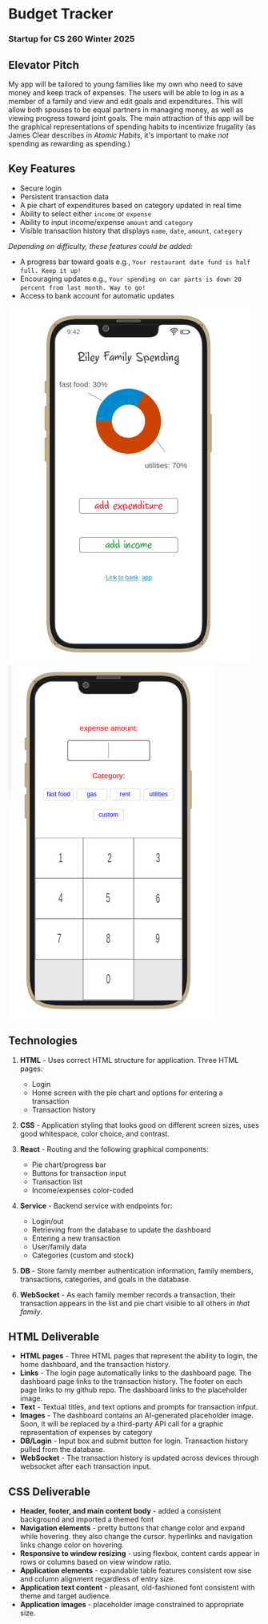 # Budget Tracker
### Startup for CS 260 Winter 2025

## Elevator Pitch
My app will be tailored to young families like my own who need to save money and keep track of expenses. The users will be able to log in as a member of a family and view and edit goals and expenditures. This will allow both spouses to be equal partners in managing money, as well as viewing progress toward joint goals. The main attraction of this app will be the graphical representations of spending habits to incentivize frugality (as James Clear describes in _Atomic Habits_, it's important to make _not_ spending as rewarding as spending.)

## Key Features
* Secure login 
* Persistent transaction data
* A pie chart of expenditures based on category updated in real time
* Ability to select either `income` or `expense`
* Ability to input income/expense `amount` and `category`
* Visible transaction history that displays `name`, `date`, `amount`, `category` 

_Depending on difficulty, these features could be added:_
  * A progress bar toward goals e.g., `Your restaurant date fund is half full. Keep it up!`
  * Encouraging updates e.g., `Your spending on car parts is down 20 percent from last month. Way to go!`
  * Access to bank account for automatic updates

  ![Dashboard](images/dash.png)
  ![expense entry](images/entry.png)

## Technologies
1. **HTML** - Uses correct HTML structure for application. Three HTML pages:
   * Login
   * Home screen with the pie chart and options for entering a transaction
   * Transaction history
2. **CSS** - Application styling that looks good on different screen sizes, uses good whitespace, color choice, and contrast.
3. **React** - Routing and the following graphical components:
   * Pie chart/progress bar
   * Buttons for transaction input
   * Transaction list
   * Income/expenses color-coded
4. **Service** - Backend service with endpoints for:
   * Login/out
   * Retrieving from the database to update the dashboard
   * Entering a new transaction
   * User/family data
   * Categories (custom and stock)
   
5. **DB** - Store family member authentication information, family members, transactions, categories, and goals in the database.

6. **WebSocket** - As each family member records a transaction, their transaction appears in the list and pie chart visible to all others _in that family_.

## HTML Deliverable
* **HTML pages** - Three HTML pages that represent the ability to login, the home dashboard, and the transaction history.
* **Links** - The login page automatically links to the dashboard page. The dashboard page links to the transaction history. The footer on each page links to my github repo. The dashboard links to the placeholder image.
* **Text** - Textual titles, and text options and prompts for transaction infput.
* **Images** - The dashboard contains an AI-generated placeholder image. Soon, it will be replaced by a third-party API call for a graphic representation of expenses by category
* **DB/Login** - Input box and submit button for login. Transaction history pulled from the database.
* **WebSocket** - The transaction history is updated across devices through websocket after each transaction input.

## CSS Deliverable
* **Header, footer, and main content body** - added a  consistent background and imported a themed font
* **Navigation elements** - pretty buttons that change color and expand while hovering. they also change the cursor. hyperlinks and navigation links change color on hovering.
* **Responsive to window resizing** - using flexbox, content cards appear in rows or columns based on view window ratio.
* **Application elements** - expandable table features consistent row sise and column alignment regardless of entry size.
* **Application text content** - pleasant, old-fashioned font consistent with theme and target audience.
* **Application images** - placeholder image constrained to appropriate size.

